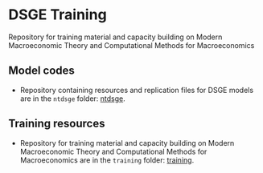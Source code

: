 # DSGE Training
 Repository for training material and capacity building on Modern Macroeconomic Theory and Computational Methods for Macroeconomics

## Model codes
- Repository containing resources and replication files for DSGE models are in the `ntdsge` folder: [ntdsge](https://github.com/hollander03/NationalTreasuryDSGE/tree/main/ntdsge).

## Training resources
- Repository for training material and capacity building on Modern Macroeconomic Theory and Computational Methods for Macroeconomics are in the `training` folder: [training](https://github.com/hollander03/NationalTreasuryDSGE/tree/main/training).
